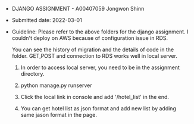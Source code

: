 - DJANGO ASSIGNMENT - A00407059 Jongwon Shinn

- Submitted date: 2022-03-01

- Guideline: Please refer to the above folders for the django assignment. I couldn't deploy on AWS because of configuration issue in RDS.

  You can see the history of migration and the details of code in the folder. GET,POST and connection to RDS works well in local server.

  1. In order to access local server, you need to be in the assignment directory.

  2. python manage.py runserver 

  3. Click the local link in console and add '/hotel_list' in the end.

  4. You can get hotel list as json format and add new list by adding same jason format in the page.


  


